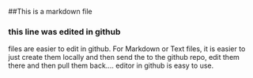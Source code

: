 ##This is a markdown file
### this line was edited in github
files are easier to edit in github.  For Markdown or Text files, it is easier to just create them locally and then send the to the github repo, edit them there and then pull them back....
editor in github is easy to use.
